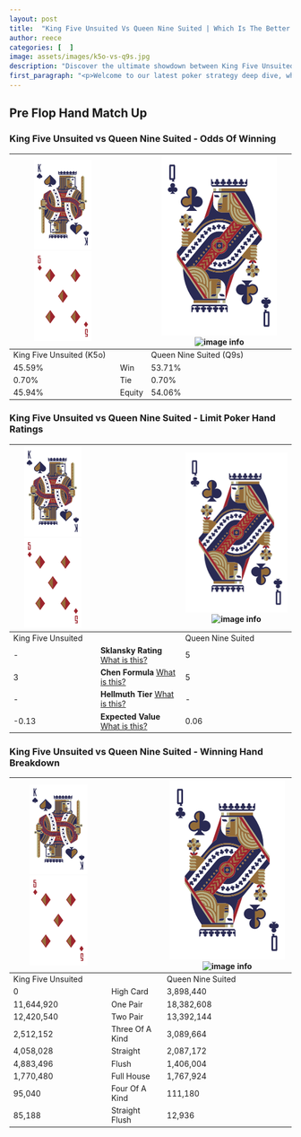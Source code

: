 ```yaml
---
layout: post
title:  "King Five Unsuited Vs Queen Nine Suited | Which Is The Better Hand In Poker? A Complete Guide"
author: reece
categories: [  ]
image: assets/images/k5o-vs-q9s.jpg
description: "Discover the ultimate showdown between King Five Unsuited and Queen Nine Suited in poker! Uncover the odds, strategies, and scenarios where one hand triumphs over the other. Get ready to up your poker game with this thrilling analysis."
first_paragraph: "<p>Welcome to our latest poker strategy deep dive, where we're pitting two distinct hands against each other in a high-stakes showdown: King Five Unsuited vs Queen Nine Suited.</p><p>In the dynamic world of poker, every decision counts, and knowing which hand holds the upper hand is key to your success at the table.</p><p>In this article, we'll dissect these two hands, explore the scenarios where one dominates the other, and equip you with the knowledge to make strategic choices that can tip the odds in your favor.</p><p>Get ready to unravel the intriguing dynamics of these poker hands and elevate your game to new heights.</p>"
---
```




[comment]: # (sp0)

## Pre Flop Hand Match Up

<div class="table hand-ratings" markdown="1"> 



### King Five Unsuited vs Queen Nine Suited - Odds Of Winning


    
| ![image info](assets/images/hand1/K.png) ![image info](assets/images/hand1/5o.png) |  | ![image info](assets/images/hand2/Q.png) ![image info](assets/images/hand2/9s.png) |
| -------- | -------- | -------- |
| King Five Unsuited (K5o) |  | Queen Nine Suited (Q9s) |
| 45.59% | Win | 53.71% |
| 0.70% | Tie | 0.70% |
| 45.94% | Equity | 54.06% |




[comment]: # (sp1)



### King Five Unsuited vs Queen Nine Suited - Limit Poker Hand Ratings


    
| ![image info](assets/images/hand1/K.png) ![image info](assets/images/hand1/5o.png) |  | ![image info](assets/images/hand2/Q.png) ![image info](assets/images/hand2/9s.png) |
| -------- | -------- | -------- |
| King Five Unsuited |  | Queen Nine Suited |
| - | **Sklansky Rating** [What is this?](/sklansky-rating-explained) | 5 |
| 3 | **Chen Formula** [What is this?](/chen-formula-explained) | 5 |
| - | **Hellmuth Tier** [What is this?](/Hellmuth-tier-explained) | - |
| -0.13 | **Expected Value** [What is this?](/expected-value-explained) | 0.06 |




[comment]: # (sp2)



### King Five Unsuited vs Queen Nine Suited - Winning Hand Breakdown


    
| ![image info](assets/images/hand1/K.png) ![image info](assets/images/hand1/5o.png) |  | ![image info](assets/images/hand2/Q.png) ![image info](assets/images/hand2/9s.png) |
| -------- | -------- | -------- |
| King Five Unsuited |  | Queen Nine Suited |
| 0 | High Card | 3,898,440 |
| 11,644,920 | One Pair | 18,382,608 |
| 12,420,540 | Two Pair | 13,392,144 |
| 2,512,152 | Three Of A Kind | 3,089,664 |
| 4,058,028 | Straight | 2,087,172 |
| 4,883,496 | Flush | 1,406,004 |
| 1,770,480 | Full House | 1,767,924 |
| 95,040 | Four Of A Kind | 111,180 |
| 85,188 | Straight Flush | 12,936 |




[comment]: # (sp3)



</div>

[comment]: # (sp4)



[comment]: # (sp5)

